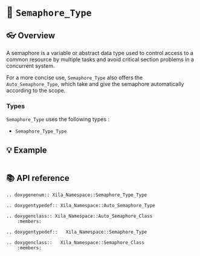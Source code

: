# 🚦 `Semaphore_Type`

## 👓 Overview

A semaphore is a variable or abstract data type used to control access to a common resource by multiple tasks and avoid critical section problems in a concurrent system. 

For a more concise use, `Semaphore_Type` also offers the `Auto_Semaphore_Type`, which take and give the semaphore automatically according to the scope.

### Types

`Semaphore_Type` uses the following types :
- `Semaphore_Type_Type`

## 💡 Example

```cpp

```


## 📚 API reference

```{eval-rst}
.. doxygenenum:: Xila_Namespace::Semaphore_Type_Type

.. doxygentypedef:: Xila_Namespace::Auto_Semaphore_Type

.. doxygenclass:: Xila_Namespace::Auto_Semaphore_Class
    :members:

.. doxygentypedef::   Xila_Namespace::Semaphore_Type

.. doxygenclass::   Xila_Namespace::Semaphore_Class
    :members:
```